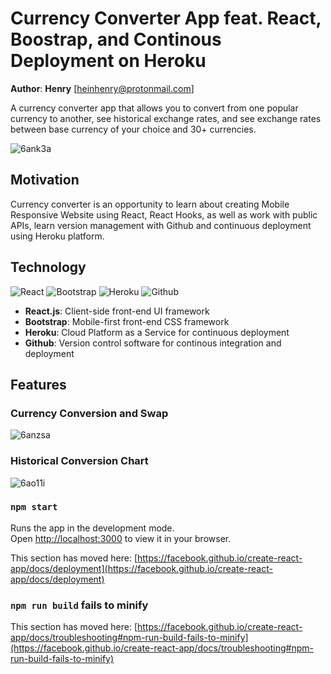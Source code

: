# Currency Converter App feat. React, Boostrap, and Continous Deployment on Heroku

**Author**: **Henry** [heinhenry@protonmail.com]

A currency converter app that allows you to convert from one popular currency to another, see historical exchange rates, and see exchange rates between
base currency of your choice and 30+ currencies.

![6ank3a](https://user-images.githubusercontent.com/55475495/160751794-19389408-2ea8-4eb5-81f5-05b7b72d5680.gif)

## Motivation

Currency converter is an opportunity to learn about creating Mobile Responsive Website using React, React Hooks, as well as work with public APIs, learn version management with Github and continuous deployment using Heroku platform.

## Technology


![React](https://imgs.search.brave.com/VHvqxLuY44EOnZJTkzu7xM4rZAQNTq9V97jTKbVo9z8/rs:fit:474:225:1/g:ce/aHR0cHM6Ly90c2Ux/Lm1tLmJpbmcubmV0/L3RoP2lkPU9JUC5s/dlI1bm5pN3hkUEN4/VS10QzZ0enpnSGFI/YSZwaWQ9QXBp) ![Bootstrap](https://imgs.search.brave.com/WLKBni-H8_5cTiyzal_L1bEjyLv9KIk64BWcbkXkD98/rs:fit:549:225:1/g:ce/aHR0cHM6Ly90c2Uy/Lm1tLmJpbmcubmV0/L3RoP2lkPU9JUC5O/aHd2bGw0bTFKYzN3/amptaTJPR0ZnSGFH/WiZwaWQ9QXBp) ![Heroku](https://imgs.search.brave.com/sbCpzJ4DpQ8HmyDYPd2IVZxO2bhGCgs5frlAvsStbUg/rs:fit:293:225:1/g:ce/aHR0cHM6Ly90c2Uz/Lm1tLmJpbmcubmV0/L3RoP2lkPU9JUC5P/a0kzaDN5NjNKSVQ1/UUJ4R043WkVnSGFJ/SCZwaWQ9QXBp) ![Github](https://imgs.search.brave.com/x9Fb7I00OXkXE7z1-9Jh_Odj8KLNI7VHpT0iKGFauaA/rs:fit:474:225:1/g:ce/aHR0cHM6Ly90c2Ux/Lm1tLmJpbmcubmV0/L3RoP2lkPU9JUC5Z/eU9Nbjl3ajh0WkNF/eUNQVFlHbGVnSGFI/YSZwaWQ9QXBp)

* **React.js**: Client-side front-end UI framework
* **Bootstrap**: Mobile-first front-end CSS framework
* **Heroku**: Cloud Platform as a Service for continuous deployment
* **Github**: Version control software for continous integration and deployment

## Features

### Currency Conversion and Swap

![6anzsa](https://user-images.githubusercontent.com/55475495/160778291-91d8e150-ed5a-4204-a92e-bf7e5c904e9f.gif)

### Historical Conversion Chart

![6ao11i](https://user-images.githubusercontent.com/55475495/160778709-add323d4-168d-44c4-89f2-d589cd5895e5.gif)




### `npm start`





Runs the app in the development mode.\
Open [http://localhost:3000](http://localhost:3000) to view it in your browser.


This section has moved here: [https://facebook.github.io/create-react-app/docs/deployment](https://facebook.github.io/create-react-app/docs/deployment)

### `npm run build` fails to minify

This section has moved here: [https://facebook.github.io/create-react-app/docs/troubleshooting#npm-run-build-fails-to-minify](https://facebook.github.io/create-react-app/docs/troubleshooting#npm-run-build-fails-to-minify)
